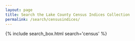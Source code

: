 ```yaml
---
layout: page
title: Search the Lake County Census Indices Collection
permalink: /search/censusindices/
---
```


{% include search_box.html search='census' %}
